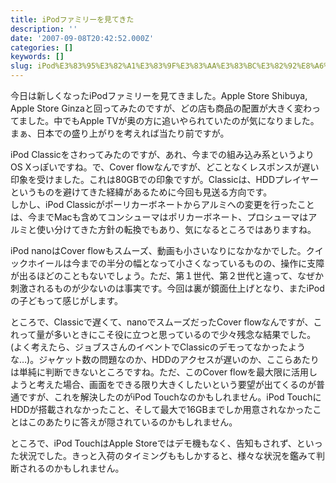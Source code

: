 ```yaml
---
title: iPodファミリーを見てきた
description: ''
date: '2007-09-08T20:42:52.000Z'
categories: []
keywords: []
slug: iPod%E3%83%95%E3%82%A1%E3%83%9F%E3%83%AA%E3%83%BC%E3%82%92%E8%A6%8B%E3%81%A6%E3%81%8D%E3%81%9F
---
```

今日は新しくなったiPodファミリーを見てきました。Apple Store Shibuya, Apple Store Ginzaと回ってみたのですが、どの店も商品の配置が大きく変わってました。中でもApple TVが奥の方に追いやられていたのが気になりました。まぁ、日本での盛り上がりを考えれば当たり前ですが。

iPod Classicをさわってみたのですが、あれ、今までの組み込み系というよりOS Xっぽいですね。で、Cover flowなんですが、どことなくレスポンスが遅い印象を受けました。これは80GBでの印象ですが。Classicは、HDDプレイヤーというものを避けてきた経緯があるために今回も見送る方向です。  
しかし、iPod Classicがポーリカーボネートからアルミへの変更を行ったことは、今までMacも含めてコンシューマはポリカーボネート、プロシューマはアルミと使い分けてきた方針の転換でもあり、気になるところではありますね。

iPod nanoはCover flowもスムーズ、動画も小さいなりになかなかでした。クイックホイールは今までの半分の幅となって小さくなっているものの、操作に支障が出るほどのこともないでしょう。ただ、第１世代、第２世代と違って、なぜか刺激されるものが少ないのは事実です。今回は裏が鏡面仕上げとなり、またiPodの子どもって感じがします。

ところで、Classicで遅くて、nanoでスムーズだったCover flowなんですが、これって量が多いときにこそ役に立つと思っているので少々残念な結果でした。(よく考えたら、ジョブスさんのイベントでClassicのデモってなかったような…)。ジャケット数の問題なのか、HDDのアクセスが遅いのか、ここらあたりは単純に判断できないところですね。ただ、このCover flowを最大限に活用しようと考えた場合、画面をできる限り大きくしたいという要望が出てくるのが普通ですが、これを解決したのがiPod Touchなのかもしれません。iPod TouchにHDDが搭載されなかったこと、そして最大で16GBまでしか用意されなかったことはこのあたりに答えが隠されているのかもしれません。

ところで、iPod TouchはApple Storeではデモ機もなく、告知もされず、といった状況でした。きっと入荷のタイミングももしかすると、様々な状況を鑑みて判断されるのかもしれません。